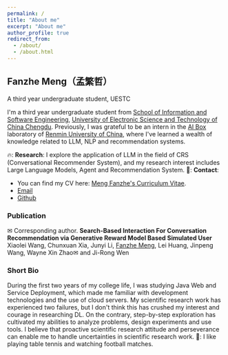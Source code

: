 ```yaml
---
permalink: /
title: "About me"
excerpt: "About me"
author_profile: true
redirect_from: 
  - /about/
  - /about.html
---
```

## Fanzhe Meng（孟繁哲）
A third year undergraduate student, UESTC

I'm a third year undergraduate student from [School of Information and Software Engineering](https://sise.uestc.edu.cn/), [University of Electronic Science and Technology of China Chengdu](https://www.uestc.edu.cn/). Previously, I was grateful to be an intern in the [AI Box](http://aibox.ruc.edu.cn/index.htm) laboratory of [Renmin University of China](https://www.ruc.edu.cn/), where I've learned a wealth of knowledge related to LLM, NLP and recommendation systems.

🔥: **Research**: I explore the application of LLM in the field of CRS (Conversational Recommender System), and my research interest includes Large Language Models, Agent and Recommendation System.
📧: **Contact**: 
- You can find my CV here: [Meng Fanzhe's Curriculum Vitae](../assets/Curriculum_vitae.pdf).
- [Email](mailto:mengfanzhe16@gmail.com)
- [Github](https://github.com/Mengfanzhe0127)

### Publication
✉ Corresponding author.
**Search-Based Interaction For Conversation Recommendation via Generative Reward Model Based Simulated User**
Xiaolei Wang, Chunxuan Xia, Junyi Li, <u>Fanzhe Meng</u>, Lei Huang, Jinpeng Wang, Wayne Xin Zhao✉ and Ji-Rong Wen

### Short Bio
During the first two years of my college life, I was studying Java Web and Service Deployment, which made me familiar with development technologies and the use of cloud servers.
My scientific research work has experienced two failures, but I don't think this has crushed my interest and courage in researching DL. On the contrary, step-by-step exploration has cultivated my abilities to analyze problems, design experiments and use tools. I believe that proactive scientific research attitude and perseverance can enable me to handle uncertainties in scientific research work.
🏓: I like playing table tennis and watching football matches.
